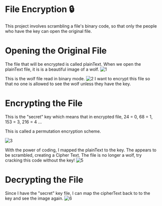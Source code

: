 # File Encryption 🔒
This project involves scrambling a file's binary code, so that only the people who have the key can open the original file.

# Opening the Original File
The file that will be encrypted is called plainText. When we open the plainText file, it is is a beautiful image of a wolf.
![1](https://user-images.githubusercontent.com/59797227/100775369-2d87fb80-33d1-11eb-8e50-79b740afe678.png)

This is the wolf file read in binary mode.
![2](https://user-images.githubusercontent.com/59797227/100775485-590ae600-33d1-11eb-94d7-306aae10a202.png)
I want to encrypt this file so that no one is allowed to see the wolf unless they have the key. 

# Encrypting the File
This is the "secret" key which means that in encrypted file, 24 = 0, 68 = 1, 153 = 3, 216 = 4  ...

This is called a permutation encryption scheme.

![3](https://user-images.githubusercontent.com/59797227/100775496-5ad4a980-33d1-11eb-988b-4dc24684842c.png)

With the power of coding, I mapped the plainText to the key. The appears to be scrambled, creating a Cipher Text.
The file is no longer a wolf, try cracking this code without the key!
![5](https://user-images.githubusercontent.com/59797227/100775506-5e683080-33d1-11eb-9fb5-f17f923a8330.png)

# Decrypting the File
Since I have the  "secret" key file, I can map the cipherText back to to the key and see the image again.
![6](https://user-images.githubusercontent.com/59797227/100775513-6031f400-33d1-11eb-8709-52b62801a4f9.png)
